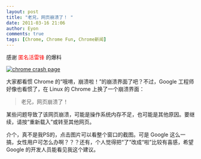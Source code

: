 ```yaml
---
layout: post
title: "老兄，网页崩溃了！ "
date: 2011-03-16 21:06
author: Eyon
comments: true
tags: [Chrome, Chrome Fun, Chrome新闻]
---
```

感谢 <span style="color: #ff0000;">匿名活雷锋</span> 的爆料

<a href="http://img.chromi.org/2011/03/chrome-crash-page-large.png">![](http://img.chromi.org/2011/03/chrome-crash-page.png "chrome crash page")</a>

大家都看惯 Chrome 的“哦唷，崩溃啦！”的崩溃界面了吧？不过，Google 工程师好像也看惯了，在 Linux 的 Chrome 上换了一个崩溃界面：



>老兄，网页崩溃了！

某些问题导致了该网页崩溃，可能是操作系统内存不足，也可能是其他原因。要继续，请按“重新载入”或转至其他网页。



介个，真不是我PS的，点击图片可以看整个窗口的截图。可是 Google 这么一搞，女性用户可怎么办啊？？？还有，个人觉得把“了”改成“啦”比较有喜感，希望 Google 的开发人员能看见我这个建议。





